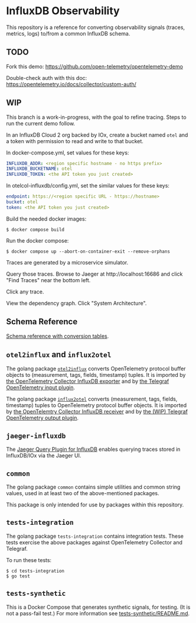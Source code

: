 # InfluxDB Observability

This repository is a reference for converting observability signals (traces, metrics, logs) to/from a common InfluxDB schema.

## TODO
Fork this demo:
https://github.com/open-telemetry/opentelemetry-demo

Double-check auth with this doc:
https://opentelemetry.io/docs/collector/custom-auth/

## WIP

This branch is a work-in-progress, with the goal to refine tracing.
Steps to run the current demo follow.

In an InfluxDB Cloud 2 org backed by IOx, create a bucket named `otel` and a token with permission to read and write to that bucket.

In docker-compose.yml, set values for these keys:
```yaml
INFLUXDB_ADDR: <region specific hostname - no https prefix>
INFLUXDB_BUCKETNAME: otel
INFLUXDB_TOKEN: <the API token you just created>
```

In otelcol-influxdb/config.yml, set the similar values for these keys:
```yaml
endpoint: https://<region specific URL - https://hostname>
bucket: otel
token: <the API token you just created>
```

Build the needed docker images:
```console
$ docker compose build
```

Run the docker compose:
```console
$ docker compose up --abort-on-container-exit --remove-orphans
```

Traces are generated by a microservice simulator.

Query those traces.
Browse to Jaeger at http://localhost:16686 and click "Find Traces" near the bottom left.

Click any trace.

View the dependency graph.
Click "System Architecture".

## Schema Reference

[Schema reference with conversion tables](docs/index.md).

## `otel2influx` and `influx2otel`

The golang package [`otel2influx`](otel2influx/README.md) converts OpenTelemetry protocol buffer objects to (measurement, tags, fields, timestamp) tuples.
It is imported by [the OpenTelemetry Collector InfluxDB exporter](https://github.com/open-telemetry/opentelemetry-collector-contrib/tree/v0.27.0/exporter/influxdbexporter)
and by [the Telegraf OpenTelemetry input plugin](https://github.com/influxdata/telegraf/tree/master/plugins/inputs/opentelemetry).

The golang package [`influx2otel`](influx2otel/README.md) converts (measurement, tags, fields, timestamp) tuples to OpenTelemetry protocol buffer objects.
It is imported by [the OpenTelemtry Collector InfluxDB receiver](https://github.com/open-telemetry/opentelemetry-collector-contrib/tree/v0.27.0/receiver/influxdbreceiver)
and by [the (WIP) Telegraf OpenTelemetry output plugin](https://github.com/influxdata/telegraf/pull/9228).

## `jaeger-influxdb`

The [Jaeger Query Plugin for InfluxDB](jaeger-influxdb) enables querying traces stored in InfluxDB/IOx via the Jaeger UI.

## `common`

The golang package `common` contains simple utilities and common string values,
used in at least two of the above-mentioned packages.

This package is only intended for use by packages within this repository.

## `tests-integration`

The golang package `tests-integration` contains integration tests.
These tests exercise the above packages against OpenTelemetry Collector and Telegraf.

To run these tests:
```console
$ cd tests-integration
$ go test
```

## `tests-synthetic`

This is a Docker Compose that generates synthetic signals, for testing.
(It is not a pass-fail test.)
For more information see [tests-synthetic/README.md](tests-synthetic/README.md).
